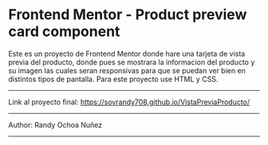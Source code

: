 # Frontend Mentor - Product preview card component

Este es un proyecto de Frontend Mentor donde hare una tarjeta de vista previa del producto, donde pues se mostrara la informacion del producto y su imagen las cuales seran responsivas para que se puedan ver bien en distintos tipos de pantalla. 
Para este proyecto use HTML y CSS.
***
Link al proyecto final: https://soyrandy708.github.io/VistaPreviaProducto/
***
Author: Randy Ochoa Nuñez
***